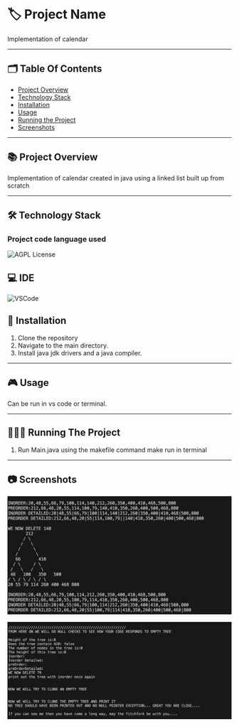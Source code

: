 
# 🏷️ Project Name

Implementation of calendar

---
## 🗂️ Table Of Contents

- [Project Overview](#-project-overview)
- [Technology Stack](#-technology-stack)
- [Installation](#-installation)
- [Usage](#-usage)
- [Running the Project](#-running-the-project)
- [Screenshots](#-screenshots)

---

## 📚 Project Overview

Implementation of calendar created in java using a linked list built up from scratch

---

## 🛠️ Technology Stack 

### Project code language used

![AGPL License](https://img.shields.io/badge/Java-F05032?style=for-the-badge&logo=git&logoColor=white)

## 💻 IDE

 ![VSCode](https://img.shields.io/badge/VSCode-0078D4?style=for-the-badge&logo=visual%20studio%20code&logoColor=white)

## 📝 Installation

1. Clone the repository
2. Navigate to the main directory.
3. Install java jdk drivers and a java compiler.

---

## 🎮 Usage

Can be run in vs code or terminal.

---


## 🏃🏻‍♂️ Running The Project

1. Run Main.java using the makefile command make run in terminal

---

## 📷 Screenshots

![Results before PCA algorithm](https://github.com/kieran-woodrow/AVLTree/blob/main/Asset/Screenshot%202024-06-06%20at%2023.19.38.png)

![Results after PCA algorithm](https://github.com/kieran-woodrow/AVLTree/blob/main/Asset/Screenshot%202024-06-06%20at%2023.19.53.png)
